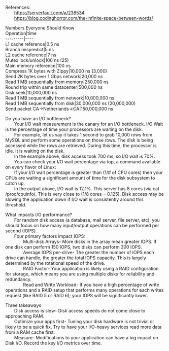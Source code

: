   
References:   
  https://serverfault.com/a/238534  
  https://blog.codinghorror.com/the-infinite-space-between-words/  
  
Numbers Everyone Should Know  
Operation|time  
---------|----  
L1 cache reference|0.5 ns  
Branch mispredict|5 ns  
L2 cache reference|7 ns  
Mutex lock/unlock|100 ns (25)  
Main memory reference|100 ns  
Compress 1K bytes with Zippy|10,000 ns (3,000)  
Send 2K bytes over 1 Gbps network|20,000 ns  
Read 1 MB sequentially from memory|250,000 ns  
Round trip within same datacenter|500,000 ns  
Disk seek|10,000,000 ns  
Read 1 MB sequentially from network|10,000,000 ns  
Read 1 MB sequentially from disk|30,000,000 ns (20,000,000)  
Send packet CA->Netherlands->CA|150,000,000 ns  
  
Do you have an I/O bottleneck?  
  Your I/O wait measurement is the canary for an I/O bottleneck. I/O Wait is the percentage of time your processors are waiting on the disk.  
  For example, let us say it takes 1 second to grab 10,000 rows from MySQL and perform some operations on those rows. The disk is being accessed while the rows are retrieved. During this time, the processor is idle. It is waiting on the disk.  
  In the example above, disk access took 700 ms, so I/O wait is 70%.  
  You can check your I/O wait percentage via top, a command available on every flavor of Linux:  
  If your I/O wait percentage is greater than (1/# of CPU cores) then your CPUs are waiting a significant amount of time for the disk subsystem to catch up.  
  In the output above, I/O wait is 12.1%. This server has 8 cores (via cat /proc/cpuinfo). This is very close to (1/8 cores = 0.125). Disk access may be slowing the application down if I/O wait is consistently around this threshold.  
  
What impacts I/O performance?  
  For random disk access (a database, mail server, file server, etc), you should focus on how many input/output operations can be performed per second (IOPS).  
  Four primary factors impact IOPS:  
    Multi-disk Arrays- More disks in the array mean greater IOPS. If one disk can perform 150 IOPS, two disks can perform 300 IOPS.  
    Average IOPS per-drive- The greater the number of IOPS each drive can handle, the greater the total IOPS capacity. This is largely determined by the rotational speed of the drive.  
    RAID Factor- Your application is likely using a RAID configuration for storage, which means you are using multiple disks for reliability and redundancy.  
    Read and Write Workload- If you have a high percentage of write operations and a RAID setup that performs many operations for each writes request (like RAID 5 or RAID 6); your IOPS will be significantly lower.  
  
Three takeaways  
  Disk access is slow- Disk access speeds do not come close to approaching RAM.  
  Optimize your apps first- Tuning your disk hardware is not trivial or likely to be a quick fix. Try to have your I/O-heavy services read more data from a RAM cache first.  
  Measure- Modifications to your application can have a big impact on Disk I/O. Record the key I/O metrics over time.  
  
  
